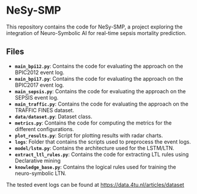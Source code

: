 # NeSy-SMP

This repository contains the code for NeSy-SMP, a project exploring the integration of Neuro-Symbolic AI for real-time sepsis mortality prediction.

## Files

*   **`main_bpi12.py`**: Contains the code for evaluating the approach on the BPIC2012 event log.
*   **`main_bpi17.py`**: Contains the code for evaluating the approach on the BPIC2017 event log.
*   **`main_sepsis.py`**: Contains the code for evaluating the approach on the SEPSIS event log.
*   **`main_traffic.py`**: Contains the code for evaluating the approach on the TRAFFIC FINES dataset.
*   **`data/dataset.py`**: Dataset class.
*   **`metrics.py`**: Contains the code for computing the metrics for the different configurations.
*   **`plot_results.py`**: Script for plotting results with radar charts.
*   **`logs`**: Folder that contains the scripts used to preprocess the event logs.
*   **`model/lstm.py`**: Contains the architecture used for the LSTM/LTN.
*   **`extract_ltl_rules.py`**: Contains the code for extracting LTL rules using Declarative mining
*   **`knowledge_base.py`**: Contains the logical rules used for training the neuro-symbolic LTN.

The tested event logs can be found at https://data.4tu.nl/articles/dataset